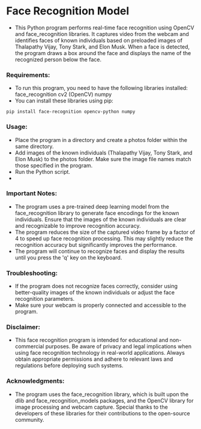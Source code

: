 # Face Recognition Model
- This Python program performs real-time face recognition using OpenCV and face_recognition libraries. It captures video from the webcam and identifies faces of known individuals based on preloaded images of Thalapathy Vijay, Tony Stark, and Elon Musk. When a face is detected, the program draws a box around the face and displays the name of the recognized person below the face.

### Requirements:
- To run this program, you need to have the following libraries installed:
face_recognition
cv2 (OpenCV)
numpy
- You can install these libraries using pip:
```
pip install face-recognition opencv-python numpy
```

### Usage:
- Place the program in a directory and create a photos folder within the same directory.
- Add images of the known individuals (Thalapathy Vijay, Tony Stark, and Elon Musk) to the photos folder. Make sure the image file names match those specified in the program.
- Run the Python script.
- 
### Important Notes:
- The program uses a pre-trained deep learning model from the face_recognition library to generate face encodings for the known individuals. Ensure that the images of the known individuals are clear and recognizable to improve recognition accuracy.
- The program reduces the size of the captured video frame by a factor of 4 to speed up face recognition processing. This may slightly reduce the recognition accuracy but significantly improves the performance.
- The program will continue to recognize faces and display the results until you press the 'q' key on the keyboard.

### Troubleshooting:
- If the program does not recognize faces correctly, consider using better-quality images of the known individuals or adjust the face recognition parameters.
- Make sure your webcam is properly connected and accessible to the program.

### Disclaimer:
- This face recognition program is intended for educational and non-commercial purposes. Be aware of privacy and legal implications when using face recognition technology in real-world applications. Always obtain appropriate permissions and adhere to relevant laws and regulations before deploying such systems.

### Acknowledgments:
- The program uses the face_recognition library, which is built upon the dlib and face_recognition_models packages, and the OpenCV library for image processing and webcam capture. Special thanks to the developers of these libraries for their contributions to the open-source community.
